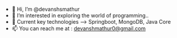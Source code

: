 - 👋 Hi, I’m @devanshsmathur
- 👀 I’m interested in exploring the world of programming..
- 🌱 Current key technologies --> Springboot, MongoDB, Java Core
- 📫 You can reach me at : devanshmathur0@gmail.com

<!---
devanshsmathur/devanshsmathur is a ✨ special ✨ repository because its `README.md` (this file) appears on your GitHub profile.
You can click the Preview link to take a look at your changes.
--->
